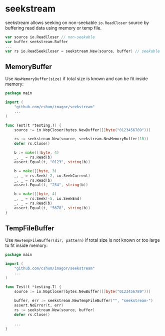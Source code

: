 # seekstream

seekstream allows seeking on non-seekable `io.ReadCloser` source by buffering read data using memory or temp file.

```go
var source io.ReadCloser // non-seekable
var buffer seekstream.Buffer
... 
var rs io.ReadSeekCloser = seekstream.New(source, buffer) // seekable
```

## MemoryBuffer

Use `NewMemoryBuffer(size)` if total size is known and can be fit inside memory:

```go
package main

import (
	"github.com/cshum/imagor/seekstream"
	...
)

func Test(t *testing.T) {
	source := io.NopCloser(bytes.NewBuffer([]byte("0123456789")))

	rs := seekstream.New(source, seekstream.NewMemoryBuffer(10))
	defer rs.Close()

	b := make([]byte, 4)
	_, _ = rs.Read(b)
	assert.Equal(t, "0123", string(b))

	b = make([]byte, 3)
	_, _ = rs.Seek(-2, io.SeekCurrent)
	_, _ = rs.Read(b)
	assert.Equal(t, "234", string(b))

	b = make([]byte, 4)
	_, _ = rs.Seek(-5, io.SeekEnd)
	_, _ = rs.Read(b)
	assert.Equal(t, "5678", string(b))
}
```

## TempFileBuffer

Use `NewTempFileBuffer(dir, pattern)` if total size is not known or too large to fit inside memory:

```go
package main

import (
	"github.com/cshum/imagor/seekstream"
	...
)

func Test(t *testing.T) {
	source := io.NopCloser(bytes.NewBuffer([]byte("0123456789")))
	
	buffer, err := seekstream.NewTempFileBuffer("", "seekstream-") 
	assert.NoError(t, err)
	rs := seekstream.New(source, buffer)
	defer rs.Close()
	
	...
}
```
